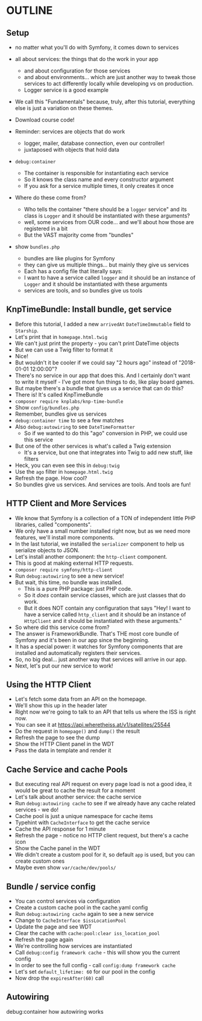 # OUTLINE

## Setup

- no matter what you'll do with Symfony, it comes down to services
- all about services: the things that do the work in your app
  - and about configuration for those services
  - and about environments... which are just another way to tweak
    those services to act differently locally while developing vs
    on production.
  - Logger service is a good example
- We call this "Fundamentals" because, truly, after this tutorial,
  everything else is just a variation on these themes.
- Download course code!

- Reminder: services are objects that do work
  - logger, mailer, database connection, even our controller!
  - juxtaposed with objects that hold data
- `debug:container`
  - The container is responsible for instantiating each service
  - So it knows the class name and every constructor argument
  - If you ask for a service multiple times, it only creates it once
- Where do these come from?
  - Who tells the container "there should be a `logger` service" and its
    class is `Logger` and it should be instantiated with these arguments?
  - well, some services from OUR code... and we'll about how those are
    registered in a bit
  - But the VAST majority come from "bundles"
- show `bundles.php`
  - bundles are like plugins for Symfony
  - they can give us multiple things... but mainly they give us services
  - Each has a config file that literally says:
  - I want to have a service called `logger` and it should be an instance
    of `Logger` and it should be instantiated with these arguments
  - services are tools, and so bundles give us tools

## KnpTimeBundle: Install bundle, get service

- Before this tutorial, I added a new `arrivedAt` `DateTimeImmutable` field to
  `Starship`.
- Let's print that in `homepage.html.twig`
- We can't just print the property - you can't print DateTime objects
- But we can use a Twig filter to format it
- Nice!
- But wouldn't it be cooler if we could say "2 hours ago" instead of
  "2018-01-01 12:00:00"?
- There's no service in our app that does this. And I certainly don't want
  to write it myself - I've got more fun things to do, like play board games.
- But maybe there's a bundle that gives us a service that can do this?
- There is! It's called KnpTimeBundle
- `composer require knplabs/knp-time-bundle`
- Show `config/bundles.php`
- Remember, bundles give us services
- `debug:container time` to see a few matches
- Also `debug:autowiring` to see `DateTimeFormatter`
  - So if we wanted to do this "ago" conversion in PHP, we could use this
    service
- But one of the other services is what's called a Twig extension
  - It's a service, but one that integrates into Twig to add new stuff, like
    filters
- Heck, you can even see this in `debug:twig`
- Use the `ago` filter in `homepage.html.twig`
- Refresh the page. How cool?
- So bundles give us services. And services are tools. And tools are fun!

## HTTP Client and More Services

- We know that Symfony is a collection of a TON of independent little PHP libraries,
  called "components".
- We only have a small number installed right now, but as we need more features,
  we'll install more components.
- In the last tutorial, we installed the `serializer` component to help us
  serialize objects to JSON.
- Let's install another component: the `http-client` component.
- This is good at making external HTTP requests.
- `composer require symfony/http-client`
- Run `debug:autowiring` to see a new service!
- But wait, this time, no bundle was installed.
  - This is a pure PHP package: just PHP code.
  - So it *does* contain service classes, which are just classes that
    do work.
  - But it does NOT contain any configuration that says "Hey! I want
    to have a service called `http_client` and it should be an instance
    of `HttpClient` and it should be instantiated with these arguments."
- So where did this service come from?
- The answer is FrameworkBundle. That's THE most core bundle of Symfony
  and it's been in our app since the beginning.
- It has a special power: it watches for Symfony components that are
  installed and automatically registers their services.
- So, no big deal... just another way that services will arrive in our app.
- Next, let's put our new service to work!

## Using the HTTP Client

- Let's fetch some data from an API on the homepage.
- We'll show this up in the header later
- Right now we're going to talk to an API that tells us where the ISS is right now.
- You can see it at https://api.wheretheiss.at/v1/satellites/25544
- Do the request in `homepage()` and `dump()` the result
- Refresh the page to see the dump
- Show the HTTP Client panel in the WDT
- Pass the data in template and render it

## Cache Service and cache Pools

- But executing real API request on every page load is not a good idea,
  it would be great to cache the result for a moment
- Let's talk about another service: the cache service
- Run `debug:autowiring cache` to see if we already have any cache
  related services - we do!
- Cache pool is just a unique namespace for cache items
- Typehint with `CacheInterface` to get the cache service
- Cache the API response for 1 minute
- Refresh the page - notice no HTTP client request, but there's a cache icon
- Show the Cache panel in the WDT
- We didn't create a custom pool for it, so default `app` is used, but you can create custom ones
- Maybe even show `var/cache/dev/pools/`

## Bundle / service config

- You can control services via configuration
- Create a custom cache pool in the cache.yaml config
- Run `debug:autowiring cache` again to see a new service
- Change to `CacheInterface $issLocationPool`
- Update the page and see WDT
- Clear the cache with `cache:pool:clear iss_location_pool`
- Refresh the page again
- We're controlling how services are instantiated
- Call `debug:config framework cache` - this will show you the current config
- In order to see the full config - call `config:dump framework cache`
- Let's set `default_lifetime: 60` for our pool in the config
- Now drop the `expiresAfter(60)` call

## Autowiring

debug:container
how autowiring works
